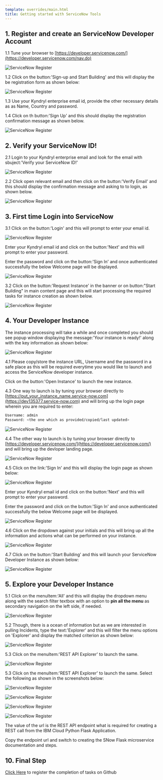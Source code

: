 ```yaml
---
template: overrides/main.html
title: Getting started with ServiceNow Tools
---
```


## 1. Register and create an ServiceNow Developer Account

1.1 Tune your browser to [https://developer.servicenow.com/](https://developer.servicenow.com/nav.do)

  ![ServiceNow Register](assets/images/SNow-Signup.png)

1.2 Click on the button:'Sign-up and Start Building' and this will display the be registration form as shown below:

  ![ServiceNow Register](assets/images/SNow-Signup2.png)

1.3 Use your Kyndryl enterprise email id, provide the other necessary details as as Name, Country and password. 

1.4 Click on th button:'Sign Up' and this should display the registration confirmation message as shown below.

  ![ServiceNow Register](assets/images/SNow-Signup3.png)

## 2. Verify your ServiceNow ID!
2.1 Login to your Kyndryl enterprise email and look for the email with sbuject:'Verify your ServiceNow ID!' 

  ![ServiceNow Register](assets/images/SNow-EmailVerification.png)

2.2 Click open relevant email and then click on the button:'Verify Email' and this should display the  confirmation message and asking to to login, as shown below.

  ![ServiceNow Register](assets/images/SNow-SignSucessfulpng.png)  

## 3. First time Login into ServiceNow

3.1 Click on the button:'Login' and this will prompt to enter your email id.

  ![ServiceNow Register](assets/images/SNow-Login.png)

Enter your Kyndryl email id and click on the button:'Next' and this will prompt to enter your password. 

Enter the password and click on the button:'Sign In' and once authenticated successfully the below Welcome page will be displayed.

  ![ServiceNow Register](assets/images/SNow-WelcomePage.png)

3.2 Click on the button:'Request Instance' in the banner or on button:"Start Building" in main content page and this will start processing the required tasks for instance creation as shown below.

  ![ServiceNow Register](assets/images/SNow-Instance-Assignment-In-Progress.png)


## 4. Your Developer Instance 

The instance processing will take a while and once completed you should see popup window displaying the message:'Your instance is ready!' along with the key information as shown below:   

  ![ServiceNow Register](assets/images/SNow-Instance-URL-UserName-Password.png) 

4.1 Please copy/store the instance URL, Username and the password in a safe place as this will be required everytime you would like to launch and access the ServiceNow developer instance.

Click on the button:'Open Instance' to launch the new instance. 

4.3 One way to launch is by tuning your browser directly to [https://put_your_instance_name.service-now.com](https://dev135377.service-now.com) and will bring up the login page wherein you are required to enter:

```sh
Username: admin
Password: <the one which as provided/copied/last updated>
```

  ![ServiceNow Register](assets/images/SNow-Dev-Direct-Login.png)

4.4 The other way to launch is by tuning your browser directly to [https://developer.servicenow.com/](https://developer.servicenow.com/) and will bring up the devloper landing page.

  ![ServiceNow Register](assets/images/SNow-Login2.png)

4.5 Click on the link:'Sign In' and this will display the login page as shown below:

  ![ServiceNow Register](assets/images/SNow-LoginPage2.png)

Enter your Kyndryl email id and click on the button:'Next' and this will prompt to enter your password. 

Enter the password and click on the button:'Sign In' and once authenticated successfully the below Welcome page will be displayed.

  ![ServiceNow Register](assets/images/SNow-Dev-StartBuildingPage2.png)

4.6 Click on the dropdown against your initials and this will bring up all the information and actions what can be performed on your instance.

  ![ServiceNow Register](assets/images/SNow-Launch-Instance.png)

4.7 Click on the button:'Start Building' and this will launch your ServiceNow Developer Instance as shown below:

  ![ServiceNow Register](assets/images/SNow-Dev-LandingPage-AppEngineStudio2.png)

## 5. Explore your Developer Instance

5.1 Click on the menuItem:'All' and this will display the dropdown menu along with the search filter textbox with an option to **pin all the menu** as secondary navigation on the left side, if needed. 

  ![ServiceNow Register](assets/images/SNow-Dev-LandingPage-AppEngineStudio3.png)

5.2 Though, there is a ocean of information but as we are interested in pulling Incidents, type the text:'Explorer' and this will filter the menu options on 'Explorer' and display the matched criterion as shown below:

  ![ServiceNow Register](assets/images/SNow-Dev-LandingPage-AppEngineStudio.png)

5.3 Click on the menuItem:'REST API Explorer' to launch the same.

  ![ServiceNow Register](assets/images/SNow-Dev-REST-API-Explorer.png)

5.3 Click on the menuItem:'REST API Explorer' to launch the same. Select the following as shown in the screenshots below:

  ![ServiceNow Register](assets/images/SNow-Dev-REST-API-Name-Table.png)

  ![ServiceNow Register](assets/images/SNow-Dev-REST-API-Name-Table-Incident.png)

  ![ServiceNow Register](assets/images/SNow-Dev-REST-API-Name-Table-Incident-Get_Sys-Params-python.png)

  ![ServiceNow Register](assets/images/SNow-Dev-REST-API-Name-Table-Incident-Get_Sys-Params-python-sample.png)

The value of the url is the REST API endpoint what is required for creating a REST call from the IBM Cloud Python Flask Application.

Copy the endpoint url and switch to creating the SNow Flask microservice documentation and steps.

## 10. Final Step

<form name="myform" action = "https://restsvr.eu-gb.cf.appdomain.cloud/create" method = "post">
  <input type="hidden" id="issuetitle" name="ititle" value="Completed Copying the ServiceNow REST API Endpoint">
  <input type="hidden" id="issuebody" name="ibody" value="Completed Copying the ServiceNow REST API Endpoint">
  <a href="javascript: submitform()">Click Here</a> to register the completion of tasks on Github
</form>
<script type="text/javascript">
function submitform(){document.myform.submit();}
</script>